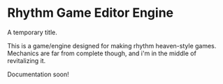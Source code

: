 # Rhythm Game Editor Engine
A temporary title.  

This is a game/engine designed for making rhythm heaven-style games. Mechanics are far from complete though, and i'm in the middle of revitalizing it.  

Documentation soon!